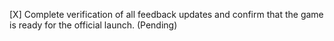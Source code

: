 [X] Complete verification of all feedback updates and confirm that the game is ready for the official launch. (Pending)